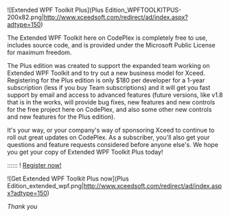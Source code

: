 ![Extended WPF Toolkit Plus](Plus Edition_WPFTOOLKITPUS-200x82.png|http://www.xceedsoft.com/redirect/ad/index.aspx?adtype=150) 

The Extended WPF Toolkit here on CodePlex is completely free to use, includes source code, and is provided under the Microsoft Public License for maximum freedom.

The Plus edition was created to support the expanded team working on Extended WPF Toolkit and to try out a new business model for Xceed. Registering for the Plus edition is only $180 per developer for a 1-year subscription (less if you buy Team subscriptions) and it will get you fast support by email and access to advanced features (future versions, like v1.8 that is in the works, will provide bug fixes, new features and new controls for the free project here on CodePlex, and also some other new controls and new features for the Plus edition).

It's your way, or your company's way of sponsoring Xceed to continue to roll out great updates on CodePlex. As a subscriber, you'll also get your questions and feature requests considered before anyone else's. We hope you get your copy of Extended WPF Toolkit Plus today!

:::::: ! [Register now!](http://www.xceedsoft.com/redirect/ad/index.aspx?adtype=150)


![Get Extended WPF Toolkit Plus now](Plus Edition_extended_wpf.png|http://www.xceedsoft.com/redirect/ad/index.aspx?adtype=150)


_Thank you_